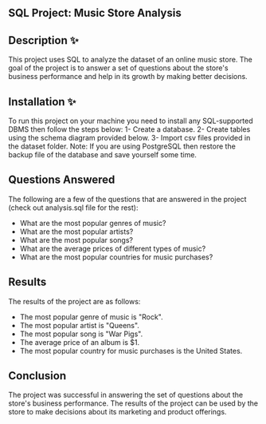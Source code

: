 ## SQL Project: Music Store Analysis
## Description ✨
This project uses SQL to analyze the dataset of an online music store. The goal of the project is to answer a set of questions about the store's business performance and help in its growth by making better decisions.
## Installation ✨
To run this project on your machine you need to install any SQL-supported DBMS then follow the steps below:
1- Create a database.
2- Create tables using the schema diagram provided below.
3- Import csv files provided in the dataset folder.
Note: If you are using PostgreSQL then restore the backup file of the database and save yourself some time.
## Questions Answered
The following are a few of the questions that are answered in the project (check out analysis.sql file for the rest):
- What are the most popular genres of music?
- What are the most popular artists?
- What are the most popular songs?
- What are the average prices of different types of music?
- What are the most popular countries for music purchases?
## Results
The results of the project are as follows:
- The most popular genre of music is "Rock".
- The most popular artist is "Queens".
- The most popular song is "War Pigs".
- The average price of an album is $1.
- The most popular country for music purchases is the United States.
## Conclusion
The project was successful in answering the set of questions about the store's business performance. The results of the project can be used by the store to make decisions about its marketing and product offerings.
